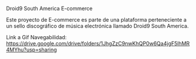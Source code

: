 Droid9 South America E-commerce

Este proyecto de E-commerce es parte de una plataforma perteneciente a un sello discográfico de música electrónica llamado Droid9 South America.

Link a Gif Navegabilidad: https://drive.google.com/drive/folders/1JhgZzC9nwKhQP0w6Qa4jgF5lhMR4MYhu?usp=sharing